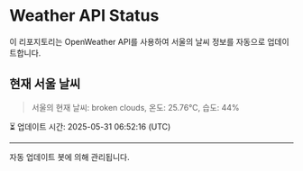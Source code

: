 
# Weather API Status

이 리포지토리는 OpenWeather API를 사용하여 서울의 날씨 정보를 자동으로 업데이트합니다.

## 현재 서울 날씨
> 서울의 현재 날씨: broken clouds, 온도: 25.76°C, 습도: 44%

⏳ 업데이트 시간: 2025-05-31 06:52:16 (UTC)

---
자동 업데이트 봇에 의해 관리됩니다.
